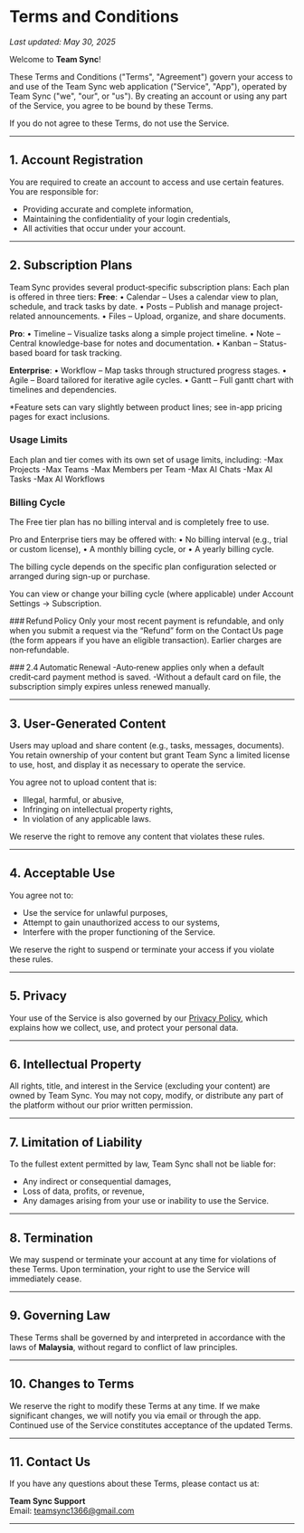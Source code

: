 # Terms and Conditions

_Last updated: May 30, 2025_

Welcome to **Team Sync**!

These Terms and Conditions ("Terms", "Agreement") govern your access to and use of the Team Sync web application ("Service", "App"), operated by Team Sync ("we", "our", or "us"). By creating an account or using any part of the Service, you agree to be bound by these Terms.

If you do not agree to these Terms, do not use the Service.

---

## 1. Account Registration
You are required to create an account to access and use certain features. You are responsible for:
- Providing accurate and complete information,
- Maintaining the confidentiality of your login credentials,
- All activities that occur under your account.

---

## 2. Subscription Plans
Team Sync provides several product‑specific subscription plans:
Each plan is offered in three tiers:
**Free**: 
• Calendar – Uses a calendar view to plan, schedule, and track tasks by date.
• Posts – Publish and manage project-related announcements.
• Files – Upload, organize, and share documents.

**Pro**: 
• Timeline – Visualize tasks along a simple project timeline.
• Note – Central knowledge-base for notes and documentation.
• Kanban – Status-based board for task tracking.

**Enterprise**:
• Workflow – Map tasks through structured progress stages.
• Agile – Board tailored for iterative agile cycles.
• Gantt – Full gantt chart with timelines and dependencies.

*Feature sets can vary slightly between product lines; see in-app pricing pages for exact inclusions.

### Usage Limits
Each plan and tier comes with its own set of usage limits, including:
-Max Projects
-Max Teams
-Max Members per Team
-Max AI Chats
-Max AI Tasks
-Max AI Workflows

### Billing Cycle
The Free tier plan has no billing interval and is completely free to use.

Pro and Enterprise tiers may be offered with:
• No billing interval (e.g., trial or custom license),
• A monthly billing cycle, or
• A yearly billing cycle.

The billing cycle depends on the specific plan configuration selected or arranged during sign-up or purchase.

You can view or change your billing cycle (where applicable) under Account Settings → Subscription.

### Refund Policy
Only your most recent payment is refundable, and only when you submit a request via the “Refund” form on the Contact Us page (the form appears if you have an eligible transaction). Earlier charges are non‑refundable.

### 2.4 Automatic Renewal
-Auto‑renew applies only when a default credit‑card payment method is saved.
-Without a default card on file, the subscription simply expires unless renewed manually.

---

## 3. User-Generated Content
Users may upload and share content (e.g., tasks, messages, documents). You retain ownership of your content but grant Team Sync a limited license to use, host, and display it as necessary to operate the service.

You agree not to upload content that is:
- Illegal, harmful, or abusive,
- Infringing on intellectual property rights,
- In violation of any applicable laws.

We reserve the right to remove any content that violates these rules.

---

## 4. Acceptable Use
You agree not to:
- Use the service for unlawful purposes,
- Attempt to gain unauthorized access to our systems,
- Interfere with the proper functioning of the Service.

We reserve the right to suspend or terminate your access if you violate these rules.

---

## 5. Privacy
Your use of the Service is also governed by our [Privacy Policy](#), which explains how we collect, use, and protect your personal data.

---

## 6. Intellectual Property
All rights, title, and interest in the Service (excluding your content) are owned by Team Sync. You may not copy, modify, or distribute any part of the platform without our prior written permission.

---

## 7. Limitation of Liability
To the fullest extent permitted by law, Team Sync shall not be liable for:
- Any indirect or consequential damages,
- Loss of data, profits, or revenue,
- Any damages arising from your use or inability to use the Service.

---

## 8. Termination
We may suspend or terminate your account at any time for violations of these Terms. Upon termination, your right to use the Service will immediately cease.

---

## 9. Governing Law
These Terms shall be governed by and interpreted in accordance with the laws of **Malaysia**, without regard to conflict of law principles.

---

## 10. Changes to Terms
We reserve the right to modify these Terms at any time. If we make significant changes, we will notify you via email or through the app. Continued use of the Service constitutes acceptance of the updated Terms.

---

## 11. Contact Us
If you have any questions about these Terms, please contact us at:

**Team Sync Support**  
Email: teamsync1366@gmail.com

---
